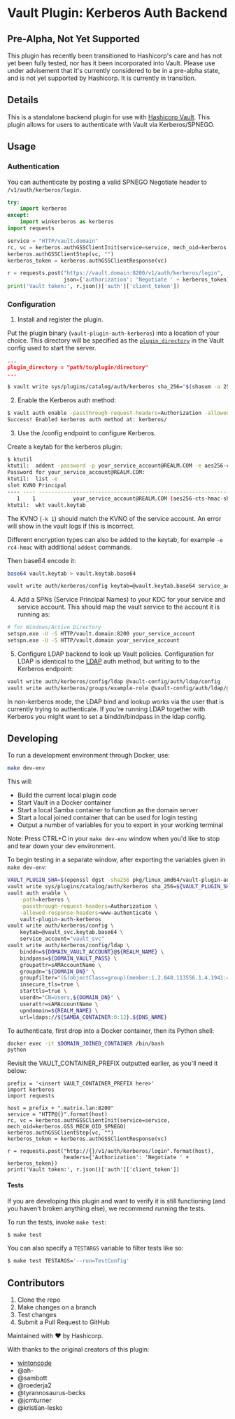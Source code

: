 # Vault Plugin: Kerberos Auth Backend

## Pre-Alpha, Not Yet Supported

This plugin has recently been transitioned to Hashicorp's care and has not yet been fully tested, nor has it been incorporated into Vault. Please use under advisement that it's currently considered to be in a pre-alpha state, and is not yet supported by Hashicorp. It is currently in transition.

## Details

This is a standalone backend plugin for use with [Hashicorp Vault](https://www.github.com/hashicorp/vault).
This plugin allows for users to authenticate with Vault via Kerberos/SPNEGO.

## Usage

### Authentication

You can authenticate by posting a valid SPNEGO Negotiate header to `/v1/auth/kerberos/login`.

```python
try:
    import kerberos
except:
    import winkerberos as kerberos
import requests

service = "HTTP/vault.domain"
rc, vc = kerberos.authGSSClientInit(service=service, mech_oid=kerberos.GSS_MECH_OID_SPNEGO)
kerberos.authGSSClientStep(vc, "")
kerberos_token = kerberos.authGSSClientResponse(vc)

r = requests.post("https://vault.domain:8200/v1/auth/kerberos/login",
                  json={'authorization': 'Negotiate ' + kerberos_token})
print('Vault token:', r.json()['auth']['client_token'])
```

### Configuration

1. Install and register the plugin.

Put the plugin binary (`vault-plugin-auth-kerberos`) into a location of your choice. This directory
will be specified as the [`plugin_directory`](https://www.vaultproject.io/docs/configuration/index.html#plugin_directory)
in the Vault config used to start the server.

```json
...
plugin_directory = "path/to/plugin/directory"
...
```

```sh
$ vault write sys/plugins/catalog/auth/kerberos sha_256="$(shasum -a 256 'vault-plugin-auth-kerberos' | cut -d ' ' -f1)" command="vault-plugin-auth-kerberos -client-cert server.crt -client-key server.key"
```

2. Enable the Kerberos auth method:

```sh
$ vault auth enable -passthrough-request-headers=Authorization -allowed-response-headers=www-authenticate kerberos
Success! Enabled kerberos auth method at: kerberos/
```

3. Use the /config endpoint to configure Kerberos.

Create a keytab for the kerberos plugin:
```sh
$ ktutil
ktutil:  addent -password -p your_service_account@REALM.COM -e aes256-cts -k 1
Password for your_service_account@REALM.COM:
ktutil:  list -e
slot KVNO Principal
---- ---- ---------------------------------------------------------------------
   1    1            your_service_account@REALM.COM (aes256-cts-hmac-sha1-96)
ktutil:  wkt vault.keytab
```

The KVNO (`-k 1`) should match the KVNO of the service account. An error will show in the vault logs if this is incorrect.

Different encryption types can also be added to the keytab, for example `-e rc4-hmac` with additional `addent` commands.

Then base64 encode it:
```sh
base64 vault.keytab > vault.keytab.base64
```

```sh
vault write auth/kerberos/config keytab=@vault.keytab.base64 service_account="your_service_account"
```

4. Add a SPNs (Service Principal Names) to your KDC for your service and service account. This should map the vault service to the account it is running as:
```sh
# for Windows/Active Directory
setspn.exe -U -S HTTP/vault.domain:8200 your_service_account
setspn.exe -U -S HTTP/vault.domain your_service_account
```

5. Configure LDAP backend to look up Vault policies.
Configuration for LDAP is identical to the [LDAP](https://www.vaultproject.io/docs/auth/ldap.html)
auth method, but writing to to the Kerberos endpoint:

```sh
vault write auth/kerberos/config/ldap @vault-config/auth/ldap/config
vault write auth/kerberos/groups/example-role @vault-config/auth/ldap/groups/example-role
```

In non-kerberos mode, the LDAP bind and lookup works via the user that is currently trying to authenticate.
If you're running LDAP together with Kerberos you might want to set a binddn/bindpass in the ldap config.

## Developing

To run a development environment through Docker, use:

```sh
make dev-env
```

This will:
- Build the current local plugin code
- Start Vault in a Docker container
- Start a local Samba container to function as the domain server
- Start a local joined container that can be used for login testing
- Output a number of variables for you to export in your working terminal

Note: Press CTRL+C in your `make dev-env` window when you'd like to stop and tear down your 
dev environment.

To begin testing in a separate window, after exporting the variables given in `make dev-env`:

```sh
VAULT_PLUGIN_SHA=$(openssl dgst -sha256 pkg/linux_amd64/vault-plugin-auth-kerberos|cut -d ' ' -f2)
vault write sys/plugins/catalog/auth/kerberos sha_256=${VAULT_PLUGIN_SHA} command="vault-plugin-auth-kerberos"
vault auth enable \
    -path=kerberos \
    -passthrough-request-headers=Authorization \
    -allowed-response-headers=www-authenticate \
    vault-plugin-auth-kerberos
vault write auth/kerberos/config \
    keytab=@vault_svc.keytab.base64 \
    service_account="vault_svc"
vault write auth/kerberos/config/ldap \
    binddn=${DOMAIN_VAULT_ACCOUNT}@${REALM_NAME} \
    bindpass=${DOMAIN_VAULT_PASS} \
    groupattr=sAMAccountName \
    groupdn="${DOMAIN_DN}" \
    groupfilter="(&(objectClass=group)(member:1.2.840.113556.1.4.1941:={{.UserDN}}))" \
    insecure_tls=true \
    starttls=true \
    userdn="CN=Users,${DOMAIN_DN}" \
    userattr=sAMAccountName \
    upndomain=${REALM_NAME} \
    url=ldaps://${SAMBA_CONTAINER:0:12}.${DNS_NAME}
```

To authenticate, first drop into a Docker container, then its Python shell:

```sh
docker exec -it $DOMAIN_JOINED_CONTAINER /bin/bash
python
```

Revisit the VAULT_CONTAINER_PREFIX outputted earlier, as you'll need it below:

```
prefix = '<insert VAULT_CONTAINER_PREFIX here>'
import kerberos
import requests

host = prefix + ".matrix.lan:8200"
service = "HTTP@{}".format(host)
rc, vc = kerberos.authGSSClientInit(service=service, mech_oid=kerberos.GSS_MECH_OID_SPNEGO)
kerberos.authGSSClientStep(vc, "")
kerberos_token = kerberos.authGSSClientResponse(vc)

r = requests.post("http://{}/v1/auth/kerberos/login".format(host),
                  headers={'Authorization': 'Negotiate ' + kerberos_token})
print('Vault token:', r.json()['auth']['client_token'])
```

#### Tests

If you are developing this plugin and want to verify it is still
functioning (and you haven't broken anything else), we recommend
running the tests.

To run the tests, invoke `make test`:

```sh
$ make test
```

You can also specify a `TESTARGS` variable to filter tests like so:

```sh
$ make test TESTARGS='--run=TestConfig'
```

## Contributors

  1. Clone the repo
  2. Make changes on a branch
  3. Test changes
  4. Submit a Pull Request to GitHub

Maintained with :heart: by Hashicorp.

With thanks to the original creators of this plugin:
  - [wintoncode](https://github.com/wintoncode)
  - @ah-
  - @sambott
  - @roederja2
  - @tyrannosaurus-becks
  - @jcmturner
  - @kristian-lesko
